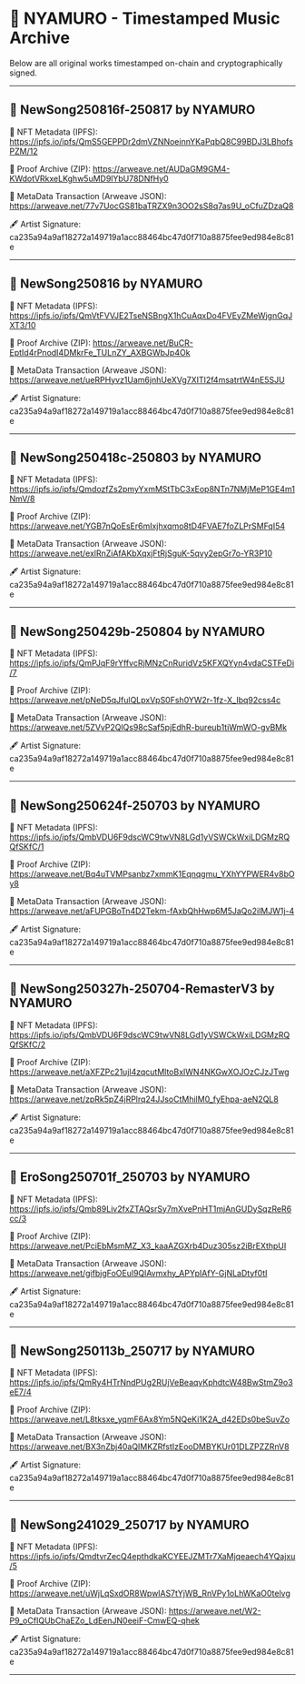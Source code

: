 # 🎼 NYAMURO - Timestamped Music Archive

Below are all original works timestamped on-chain and cryptographically signed.

---

## 🎵 NewSong250816f-250817 by NYAMURO

🔗 NFT Metadata (IPFS): https://ipfs.io/ipfs/QmS5GEPPDr2dmVZNNoeinnYKaPqbQ8C99BDJ3LBhofsPZM/12

🧾 Proof Archive (ZIP): https://arweave.net/AUDaGM9GM4-KWdotVRkxeLKghw5uMD9lYbU78DNfHy0

🧠 MetaData Transaction (Arweave JSON): https://arweave.net/77v7UocGS81baTRZX9n3OO2sS8q7as9U_oCfuZDzaQ8

🖋️ Artist Signature: ca235a94a9af18272a149719a1acc88464bc47d0f710a8875fee9ed984e8c81e

---

## 🎵 NewSong250816 by NYAMURO

🔗 NFT Metadata (IPFS): https://ipfs.io/ipfs/QmVtFVVJE2TseNSBngX1hCuAqxDo4FVEyZMeWjgnGqJXT3/10

🧾 Proof Archive (ZIP): https://arweave.net/BuCR-EptId4rPnodI4DMkrFe_TULnZY_AXBGWbJp4Ok

🧠 MetaData Transaction (Arweave JSON): https://arweave.net/ueRPHyvz1Uam6jnhUeXVg7XITI2f4msatrtW4nE5SJU

🖋️ Artist Signature: ca235a94a9af18272a149719a1acc88464bc47d0f710a8875fee9ed984e8c81e

---

## 🎵 NewSong250418c-250803 by NYAMURO

🔗 NFT Metadata (IPFS): https://ipfs.io/ipfs/QmdozfZs2pmyYxmMStTbC3xEop8NTn7NMjMeP1GE4m1NmV/8

🧾 Proof Archive (ZIP): https://arweave.net/YGB7nQoEsEr6mIxjhxqmo8tD4FVAE7foZLPrSMFqI54

🧠 MetaData Transaction (Arweave JSON): https://arweave.net/exlRnZiAfAKbXqxjFtRjSguK-5qvy2epGr7o-YR3P10

🖋️ Artist Signature: ca235a94a9af18272a149719a1acc88464bc47d0f710a8875fee9ed984e8c81e

---

## 🎵 NewSong250429b-250804 by NYAMURO

🔗 NFT Metadata (IPFS): https://ipfs.io/ipfs/QmPJqF9rYffvcRjMNzCnRuridVz5KFXQYyn4vdaCSTFeDi/7

🧾 Proof Archive (ZIP): https://arweave.net/pNeD5qJfulQLpxVpS0Fsh0YW2r-1fz-X_Ibq92css4c

🧠 MetaData Transaction (Arweave JSON): https://arweave.net/5ZVvP2QlQs98cSaf5pjEdhR-bureub1tiWmWO-gvBMk

🖋️ Artist Signature: ca235a94a9af18272a149719a1acc88464bc47d0f710a8875fee9ed984e8c81e

---

## 🎵 NewSong250624f-250703 by NYAMURO

🔗 NFT Metadata (IPFS): https://ipfs.io/ipfs/QmbVDU6F9dscWC9twVN8LGd1yVSWCkWxiLDGMzRQQfSKfC/1

🧾 Proof Archive (ZIP): https://arweave.net/Bq4uTVMPsanbz7xmmK1Eqnqgmu_YXhYYPWER4v8bOy8

🧠 MetaData Transaction (Arweave JSON): https://arweave.net/aFUPGBoTn4D2Tekm-fAxbQhHwp6M5JaQo2ilMJW1j-4

🖋️ Artist Signature: ca235a94a9af18272a149719a1acc88464bc47d0f710a8875fee9ed984e8c81e

---

## 🎵 NewSong250327h-250704-RemasterV3 by NYAMURO

🔗 NFT Metadata (IPFS): https://ipfs.io/ipfs/QmbVDU6F9dscWC9twVN8LGd1yVSWCkWxiLDGMzRQQfSKfC/2

🧾 Proof Archive (ZIP): https://arweave.net/aXFZPc21ujl4zqcutMltoBxIWN4NKGwXOJOzCJzJTwg

🧠 MetaData Transaction (Arweave JSON): https://arweave.net/zpRk5pZ4jRPlrq24JJsoCtMhilM0_fyEhpa-aeN2QL8

🖋️ Artist Signature: ca235a94a9af18272a149719a1acc88464bc47d0f710a8875fee9ed984e8c81e

---

## 🎵 EroSong250701f_250703 by NYAMURO

🔗 NFT Metadata (IPFS): https://ipfs.io/ipfs/Qmb89Liv2fxZTAQsrSy7mXvePnHT1mjAnGUDySqzReR6cc/3

🧾 Proof Archive (ZIP): https://arweave.net/PciEbMsmMZ_X3_kaaAZGXrb4Duz305sz2iBrEXthpUI

🧠 MetaData Transaction (Arweave JSON): https://arweave.net/gifbjgFoOEul9QlAvmxhy_APYpIAfY-GjNLaDtyf0tI

🖋️ Artist Signature: ca235a94a9af18272a149719a1acc88464bc47d0f710a8875fee9ed984e8c81e

---

## 🎵 NewSong250113b_250717 by NYAMURO

🔗 NFT Metadata (IPFS): https://ipfs.io/ipfs/QmRy4HTrNndPUg2RUjVeBeaqvKphdtcW48BwStmZ9o3eE7/4

🧾 Proof Archive (ZIP): https://arweave.net/L8tksxe_yqmF6Ax8Ym5NQeKi1K2A_d42EDs0beSuvZo

🧠 MetaData Transaction (Arweave JSON): https://arweave.net/BX3nZbj40aQIMKZRfstIzEooDMBYKUr01DLZPZZRnV8

🖋️ Artist Signature: ca235a94a9af18272a149719a1acc88464bc47d0f710a8875fee9ed984e8c81e

---

## 🎵 NewSong241029_250717 by NYAMURO

🔗 NFT Metadata (IPFS): https://ipfs.io/ipfs/QmdtvrZecQ4epthdkaKCYEEJZMTr7XaMjqeaech4YQajxu/5

🧾 Proof Archive (ZIP): https://arweave.net/uWjLqSxdOR8WpwlAS7tYjWB_RnVPy1oLhWKaO0telvg

🧠 MetaData Transaction (Arweave JSON): https://arweave.net/W2-P9_oCfIQUbChaEZo_LdEenJN0eeiF-CmwEQ-qhek

🖋️ Artist Signature: ca235a94a9af18272a149719a1acc88464bc47d0f710a8875fee9ed984e8c81e

---




